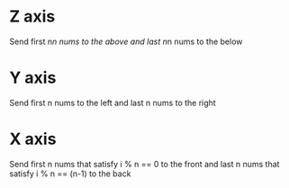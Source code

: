 # Z axis

Send first n*n nums to the above and last n*n nums to the below

# Y axis

Send first n nums to the left and last n nums to the right

# X axis

Send first n nums that satisfy i % n == 0 to the front and last n nums that satisfy i % n == (n-1)  to the back
